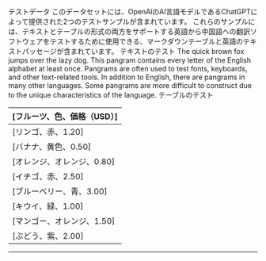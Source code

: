 テストデータ
このデータセットには、OpenAIのAI言語モデルであるChatGPTによって提供された2つのテストサンプルが含まれています。
これらのサンプルには、テキストとテーブルの形式の両方をサポートする英語から中国語への翻訳ソフトウェアをテストするために使用できる、マークダウンテーブルと英語のテキストパッセージが含まれています。
テキストのテスト
The quick brown fox jumps over the lazy dog. This pangram contains every letter of the English
alphabet at least once. Pangrams are often used to test fonts, keyboards, and other text-related
tools. In addition to English, there are pangrams in many other languages. Some pangrams are more
difficult to construct due to the unique characteristics of the language.
テーブルのテスト

| [フルーツ、色、価格（USD）] |
| --- |
| [リンゴ、赤、1.20] |
| [バナナ、黄色、0.50] |
| [オレンジ、オレンジ、0.80] |
| [イチゴ、赤、2.50] |
| [ブルーベリー、青、3.00] |
| [キウイ、緑、1.00] |
| [マンゴー、オレンジ、1.50] |
| [ぶどう、紫、2.00] |

---

